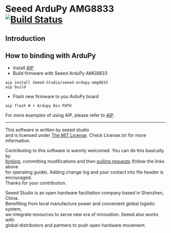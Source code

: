 # Seeed ArduPy AMG8833 [![Build Status](https://api.travis-ci.com/Seeed-Studio/seeed-ardupy-amg8833.svg?branch=master)](https://travis-ci.com/github/Seeed-Studio/seeed-ardupy-amg8833)

## Introduction



## How to binding with ArduPy
- Install [AIP](https://github.com/Seeed-Studio/ardupy-aip)
- Build firmware with Seeed ArduPy AMG8833
```shell
aip install Seeed-Studio/seeed-ardupy-amg8833
aip build
```
- Flash new firmware to you ArduPy board
```shell
aip flash # + Ardupy Bin PATH
```
For more examples of using AIP, please refer to [AIP](https://github.com/Seeed-Studio/ardupy-aip).

----

This software is written by seeed studio<br>
and is licensed under [The MIT License](http://opensource.org/licenses/mit-license.php). Check License.txt for more information.<br>

Contributing to this software is warmly welcomed. You can do this basically by<br>
[forking](https://help.github.com/articles/fork-a-repo), committing modifications and then [pulling requests](https://help.github.com/articles/using-pull-requests) (follow the links above<br>
for operating guide). Adding change log and your contact into file header is encouraged.<br>
Thanks for your contribution.

Seeed Studio is an open hardware facilitation company based in Shenzhen, China. <br>
Benefiting from local manufacture power and convenient global logistic system, <br>
we integrate resources to serve new era of innovation. Seeed also works with <br>
global distributors and partners to push open hardware movement.<br>
